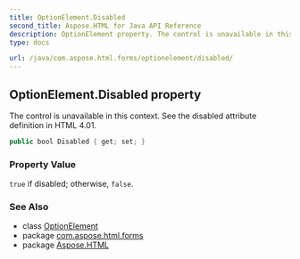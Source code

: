 ```yaml
---
title: OptionElement.Disabled
second_title: Aspose.HTML for Java API Reference
description: OptionElement property. The control is unavailable in this context. See the disabled attribute definition in HTML 4.01
type: docs

url: /java/com.aspose.html.forms/optionelement/disabled/
---
```

## OptionElement.Disabled property

The control is unavailable in this context. See the disabled attribute definition in HTML 4.01.

```java
public bool Disabled { get; set; }
```

### Property Value

`true` if disabled; otherwise, `false`.

### See Also

* class [OptionElement](../)
* package [com.aspose.html.forms](../../../com.aspose.html.forms/)
* package [Aspose.HTML](../../../)
